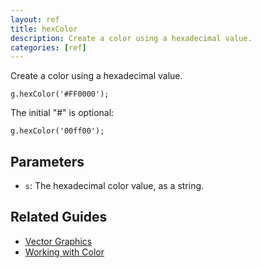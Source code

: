 ```yaml
---
layout: ref
title: hexColor
description: Create a color using a hexadecimal value.
categories: [ref]
---
```

Create a color using a hexadecimal value.

    g.hexColor('#FF0000');

The initial "#" is optional:

    g.hexColor('00ff00');

## Parameters
- `s`: The hexadecimal color value, as a string.

## Related Guides
- [Vector Graphics](../guide/vector.html)
- [Working with Color](../guide/color.html)
